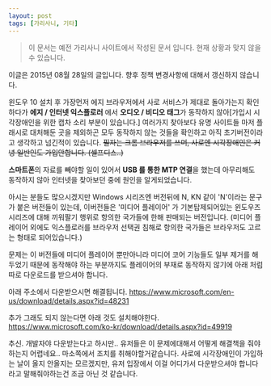 ```yaml
---
layout: post
tags: [가리사니, 기타]
---
```


> 이 문서는 예전 가리사니 사이트에서 작성된 문서 입니다.
현재 상황과 맞지 않을 수 있습니다.



이글은 2015년 08월 28일의 글입니다.
향후 정책 변경사항에 대해서 갱신하지 않습니다.


윈도우 10 설치 후
가장먼저 에지 브라우저에서 사로 서비스가 제대로 돌아가는지 확인하다가 **에지 / 인터넷 익스플로러** 에서 **오디오 / 비디오 태그**가 동작하지 않아[가입시 시각장애인을 위한 캡차 소리 부분이 있습니다.] 여러가지 찾아보다 유명 사이트들 마저 플래시로 대처해둔 곳을 제외하곤 모두 동작하지 않는 것들을 확인하고 아직 초기버전이라고 생각하고 넘긴적이 있습니다.
~~필자는 크롬 브라우저를 쓰며, 사로엔 시각장애인은 커녕 일반인도 가입안합니다. (셀프디스..)~~

**스마트폰**의 자료를 빼야할 일이 있어서 **USB 를 통한 MTP 연결**을 했는데 아무리해도 동작하지 않아 인터넷을 찾아보던 중에 원인을 알게되었습니다.

아시는 분들도 많으시겠지만 Windows 시리즈엔 버전뒤에 N, KN 같이 'N'이라는 문구가 붙은 버전들이 있는데, 이버전들은 '미디어 플레이어' 가 기본탑제되어있는 윈도우즈 시리즈에 대해 끼워팔기 행위로 항의한 국가들에 한해 판매되는 버전입니다. (미디어 플레이어 외에도 익스플로러를 브라우저 선택권 침해로 항의한 국가들은 브라우저도 고르는 형태로 되어있습니다.)

문제는 이 버전들에 미디어 플레이어 뿐만아니라 미디어 코어 기능들도 일부 제거를 해두었기 때문에 동작해야 하는 부분까지도 플레이어의 부재로 동작하지 않기에 아래 처럼 따로 다운로드를 받으셔야 합니다.

아래 주소에서 다운받으시면 해결됩니다.
https://www.microsoft.com/en-us/download/details.aspx?id=48231

추가
그래도 되지 않는다면 아래 것도 설치해야한다.
https://www.microsoft.com/ko-kr/download/details.aspx?id=49919


추신.
개발자야 다운받는다고 하시만..
유저들은 이 문제에대해서 어떻게 해결책을 줘야하는지 어렵네요..
마소쪽에서 조치를 취해야할거같습니다.
사로에 시각장애인이 가입하는 날이 올지 안올지는 모르겠지만, 유저 입장에서 이걸 어디가서 다운받으셔야 합니다 라고 말해줘야하는건 조금 아닌 것 같습니다.